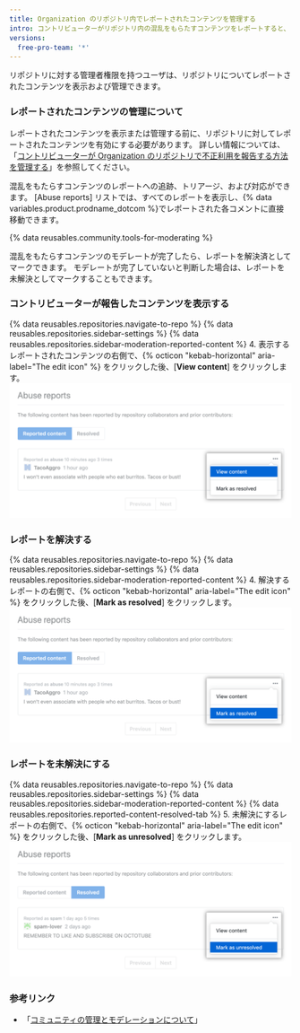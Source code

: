 ```yaml
---
title: Organization のリポジトリ内でレポートされたコンテンツを管理する
intro: コントリビューターがリポジトリ内の混乱をもらたすコンテンツをレポートすると、リポジトリメンテナはレポートを表示および管理できます。
versions:
  free-pro-team: '*'
---
```


リポジトリに対する管理者権限を持つユーザは、リポジトリについてレポートされたコンテンツを表示および管理できます。

### レポートされたコンテンツの管理について

レポートされたコンテンツを表示または管理する前に、リポジトリに対してレポートされたコンテンツを有効にする必要があります。 詳しい情報については、「[コントリビューターが Organization のリポジトリで不正利用を報告する方法を管理する](/github/building-a-strong-community/managing-how-contributors-report-abuse-in-your-organizations-repository)」を参照してください。

混乱をもたらすコンテンツのレポートへの追跡、トリアージ、および対応ができます。 [Abuse reports] リストでは、すべてのレポートを表示し、{% data variables.product.prodname_dotcom %}でレポートされた各コメントに直接移動できます。

{% data reusables.community.tools-for-moderating %}

混乱をもたらすコンテンツのモデレートが完了したら、レポートを解決済としてマークできます。 モデレートが完了していないと判断した場合は、レポートを未解決としてマークすることもできます。

### コントリビューターが報告したコンテンツを表示する

{% data reusables.repositories.navigate-to-repo %}
{% data reusables.repositories.sidebar-settings %}
{% data reusables.repositories.sidebar-moderation-reported-content %}
4. 表示するレポートされたコンテンツの右側で、{% octicon "kebab-horizontal" aria-label="The edit icon" %} をクリックした後、[**View content**] をクリックします。 ![レポートされたコンテンツの [Edit] ドロップダウンにある "View content"](/assets/images/help/repository/reported-content-report-view-content.png)

### レポートを解決する

{% data reusables.repositories.navigate-to-repo %}
{% data reusables.repositories.sidebar-settings %}
{% data reusables.repositories.sidebar-moderation-reported-content %}
4. 解決するレポートの右側で、{% octicon "kebab-horizontal" aria-label="The edit icon" %} をクリックした後、[**Mark as resolved**] をクリックします。 ![レポートされたコンテンツの [Edit] ドロップダウンにある "Mark as resolved"](/assets/images/help/repository/reported-content-mark-report-as-resolved.png)

### レポートを未解決にする

{% data reusables.repositories.navigate-to-repo %}
{% data reusables.repositories.sidebar-settings %}
{% data reusables.repositories.sidebar-moderation-reported-content %}
{% data reusables.repositories.reported-content-resolved-tab %}
5. 未解決にするレポートの右側で、{% octicon "kebab-horizontal" aria-label="The edit icon" %} をクリックした後、[**Mark as unresolved**] をクリックします。 ![レポートされたコンテンツの [Edit] ドロップダウンにある "Mark as unresolved"](/assets/images/help/repository/reported-content-mark-report-as-unresolved.png)

### 参考リンク

- 「[コミュニティの管理とモデレーションについて](/github/building-a-strong-community/about-community-management-and-moderation)」

